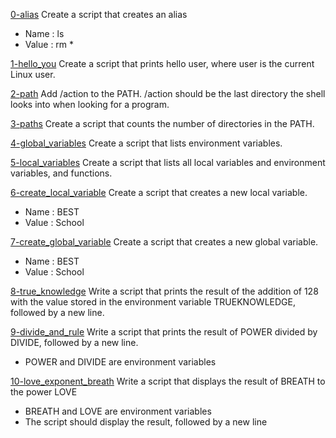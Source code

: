 [0-alias](0-alias) Create a script that creates an alias 
* Name : ls
* Value : rm *

[1-hello_you](1-hello_you) Create a script that prints hello user, where user is the current Linux user.

[2-path](2-path) Add /action to the PATH. /action should be the last directory the shell looks into when looking for a program.

[3-paths](3-paths) Create a script that counts the number of directories in the PATH.

[4-global_variables](4-global_variables) Create a script that lists environment variables.

[5-local_variables](5-local_variables) Create a script that lists all local variables and environment variables, and functions.

[6-create_local_variable](6-create_local_variable) Create a script that creates a new local variable.
* Name : BEST 
* Value : School

[7-create_global_variable](7-create_global_variable) Create a script that creates a new global variable.
* Name : BEST
* Value : School

[8-true_knowledge](8-true_knowledge) Write a script that prints the result of the addition of 128 with the value stored in the environment variable TRUEKNOWLEDGE, followed by a new line.

[9-divide_and_rule](9-divide_and_rule) Write a script that prints the result of POWER divided by DIVIDE, followed by a new line.
* POWER and DIVIDE are environment variables

[10-love_exponent_breath](10-love_exponent_breath) Write a script that displays the result of BREATH to the power LOVE
* BREATH and LOVE are environment variables
* The script should display the result, followed by a new line

